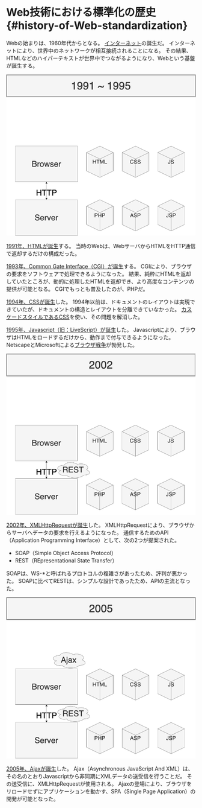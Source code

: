 # Web技術における標準化の歴史 {#history-of-Web-standardization}

Webの始まりは、1960年代からとなる。
[インターネット](https://en.wikipedia.org/wiki/History_of_the_Internet)の誕生だ。
インターネットにより、世界中のネットワークが相互接続されることになる。
その結果、HTMLなどのハイパーテキストが世界中でつながるようになり、Webという基盤が誕生する。

![01_history_of_web_standardization_1](../../assets/images/drawio/01_history_of_web_standardization_1.png)

[1991年、HTMLが誕生](https://en.wikipedia.org/wiki/HTML)する。
当時のWebは、WebサーバからHTMLをHTTP通信で返却するだけの構成だった。

[1993年、Common Gate Interface（CGI）が誕生](https://en.wikipedia.org/wiki/Common_Gateway_Interface)する。
CGIにより、ブラウザの要求をソフトウェアで処理できるようになった。
結果、純粋にHTMLを返却していたところが、動的に処理したHTMLを返却でき、より高度なコンテンツの提供が可能となる。
CGIでもっとも普及したのが、PHPだ。

[1994年、CSSが誕生](https://en.wikipedia.org/wiki/CSS#Difficulty_with_adoption)した。
1994年以前は、ドキュメントのレイアウトは実現できていたが、ドキュメントの構造とレイアウトを分離できていなかった。
[カスケードスタイルであるCSS](https://developer.mozilla.org/en-US/docs/Web/CSS/Cascade)を使い、その問題を解消した。

[1995年、Javascript（旧：LiveScript）が誕生](https://en.wikipedia.org/wiki/JavaScript)した。
Javascriptにより、ブラウザはHTMLをロードするだけから、動作まで付与できるようになった。
NetscapeとMicrosoftによる[ブラウザ戦争](https://en.wikipedia.org/wiki/Browser_war)が勃発した。

![01_history_of_web_standardization_2](../../assets/images/drawio/01_history_of_web_standardization_2.png)

[2002年、XMLHttpRequestが誕生](https://en.wikipedia.org/wiki/XMLHttpRequest)した。
XMLHttpRequestにより、ブラウザからサーバへデータの要求を行えるようになった。
通信するためのAPI（Application Programming Interface）として、次の2つが提案された。

* SOAP（Simple Object Access Protocol）
* REST（REpresentational State Transfer）

SOAPは、WS-*と呼ばれるプロトコルの複雑さがあったため、評判が悪かった。
SOAPに比べてRESTは、シンプルな設計であったため、APIの主流となった。

![01_history_of_web_standardization_3](../../assets/images/drawio/01_history_of_web_standardization_3.png)

[2005年、Ajaxが誕生](https://en.wikipedia.org/wiki/Ajax_%28programming%29)した。
Ajax（Asynchronous JavaScript And XML）は、その名のとおりJavascriptから非同期にXMLデータの送受信を行うことだ。
その送受信に、XMLHttpRequestが使用される。
Ajaxの登場により、ブラウザをリロードせずにアプリケーションを動かす、SPA（Single Page Application）の開発が可能となった。

